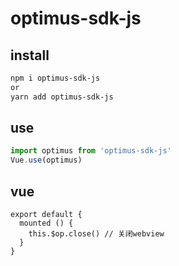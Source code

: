 # optimus-sdk-js

## install
```bash
npm i optimus-sdk-js
or
yarn add optimus-sdk-js

```

## use
```js
import optimus from 'optimus-sdk-js'
Vue.use(optimus)
```

## vue
````vue
export default {
  mounted () {
    this.$op.close() // 关闭webview
  }
}
````
